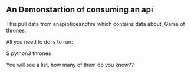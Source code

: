 ## An Demonstartion of consuming an api

This pull data from anapioficeandfire which contains data about, 
Game of thrones.


All you need to do is to run:

$ python3 thrones

You will see a list, how many of them do you know??
